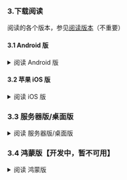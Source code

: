 ### 3.下载阅读
阅读的各个版本，参见[阅读版本](./Version.md)（不重要）

####  3.1 Android 版
<details><summary> 阅读 Android 版 </summary>

##### 3.1.1 Android Beta 版
**点击链接，下载安装包并安装，推荐使用共存版**
https://miaogongzi.lanzout.com/b01rgkhhe

| 下载站点                                                      | 版本   | 备注            |
| ------------------------------------------------------------ | ----- | -------------- |
| [阅读Beta版 蓝奏云](https://miaogongzi.lanzout.com/b01rgkhhe)  | 测试版 | 无需代理，无需登录 |
| [Github Action](https://github.com/gedoor/legado/actions)    | 测试版 | 需要代理，需要登录 |
| [Telegram 频道](https://t.me/Legado_Channels)                 | 稳定版 | 需要代理，需要登录 |
| [Telegram 频道(Beta版)](https://t.me/Legado_Beta)             | 测试版 | 需要代理，需要登录 |


<details><summary> Android 正式版 & Pro 版 </summary>

##### ~~3.1.2 Android 正式版~~
**Android 正式版已经停止更新，不推荐继续使用**

| 下载站点                                                      | 版本   | 备注            |
| ------------------------------------------------------------ | ----- | -------------- |
| [喵公子阅读资源](https://yuedu.miaogongzi.net)                 | 稳定版 | 无需代理，无需登录 |
| [Github Release](https://github.com/gedoor/legado/releases)  | 稳定版 | 需要代理，无需登录 |
| [Telegram 频道](https://t.me/Legado_Channels)                 | 稳定版 | 需要代理，需要登录 |


##### ~~3.1.3 阅读 Pro 版~~
**阅读 Pro 版已经停止更新，不推荐继续使用。所有 Pro 版限定功能已经移植到普通版（2023.11.01）**
</details>
</details>


#### 3.2 苹果 iOS 版
<details><summary> 阅读 iOS 版 </summary>
<details><summary> 阅读官方 iOS 版 </summary>

##### ~~3.2.1 官方 iOS 版~~【已停止开发】
官方 iOS 版已经停止开发
~~官方正在进行 [iOS版](https://github.com/gedoor/YueDuFlutter) 的测试，[近期在TF测试](https://gedoor.github.io/download) ，最新消息请见：[Telegram 频道(iOS版)](https://t.me/legado_ios)~~

| 下载站点                                              | 备注        |
| ---------------------------------------------------- | ---------- |
| ~~[GitHub](https://github.com/gedoor/YueDuFlutter)~~ | 已经停止开发 |
| ~~[Telegram 频道(iOS版)](https://t.me/legado_ios)~~   | 已经停止开发 |
</details>


##### 3.2.2 非官方 iOS 版
可能兼容阅读书源的**非官方软件**：

| 软件名称 | 备注                       |
| ------- | -------------------------- |
| [源阅](https://github.com/kaich/SourceReadSite) | 【源阅读】的后续版本，付费 TestFlight 可用书源 |
| ~~[用心读书](https://apps.apple.com/app/id1569793141)~~ | 不完全兼容阅读书源，非会员可能有功能限制 |
| ~~[千阅](https://apps.apple.com/app/id1665963317)~~ | 不完全兼容阅读书源，非会员可能有功能限制，有广告 |
| ~~星文阅读~~ | 停止维护，AppStore 已下架 |
| ~~[读不舍手](https://apps.apple.com/app/id1662413517)~~ | 不完全兼容阅读书源，广告较多 |
| ~~[青果阅读](https://apps.apple.com/app/id1142490639)~~ | 不完全兼容阅读书源，现已下架 |
| ~~[源阅读](https://github.com/kaich/Yuedu)~~ | 停止维护，AppStore 已下架 |
</details>


### 3.3 服务器版/桌面版
<details><summary> 阅读 服务器版/桌面版 </summary>
阅读3 服务器版，不需要手机

| 下载站点                                              | 版本   | 备注            |
| ---------------------------------------------------- | ----- | -------------- |
| [Github](https://github.com/hectorqin/reader)        |  | 需要代理 |
| [Telegram 频道](https://t.me/facker_channel)          |  | 需要代理，需要登录 |
| 微信公众号【假装大佬】 |  |  |
</details>


### 3.4 鸿蒙版【开发中，暂不可用】
<details><summary> 阅读 鸿蒙版 </summary>

| 下载站点                                              | 版本   | 备注            |
| ---------------------------------------------------- | ----- | -------------- |
| [Github](https://github.com/mgz0227/legado-Harmony)  | 开发中 |   |
| [Gitee](https://gitee.com/mgz0227/legado-Harmony)    | 开发中 |   |
</details>
